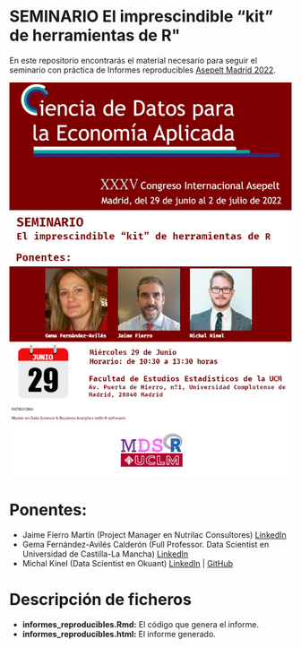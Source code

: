 # SEMINARIO El imprescindible “kit” de herramientas de R"

En este repositorio encontrarás el material necesario para seguir el seminario con práctica de Informes reproducibles [Asepelt Madrid 2022](https://www.congresoasepelt.com/seminarios-1). 


![Cartel del Seminario](https://github.com/michal0091/seminario_aspelet_2022_r_kit/blob/main/seminario.png)

# Ponentes:
  - Jaime Fierro Martín (Project Manager en Nutrilac Consultores) [LinkedIn](https://www.linkedin.com/in/jaime-fierro-mart%C3%ADn-9468a844/)
  - Gema Fernández-Avilés Calderón (Full Professor. Data Scientist en Universidad de Castilla-La Mancha) [LinkedIn](https://www.linkedin.com/in/gema-fern%C3%A1ndez-avil%C3%A9s-calder%C3%B3n-9805a4a3/)
  - Michal Kinel (Data Scientist en Okuant) [LinkedIn](https://www.linkedin.com/in/michal-kinel/) | [GitHub](https://github.com/michal0091)

# Descripción de ficheros

- **informes_reproducibles.Rmd:** El código que genera el informe.
- **informes_reproducibles.html:** El informe generado.


